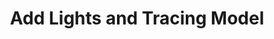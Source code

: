 ---
title: "Add Lights and Tracing Model"
description: "Add Lights and Tracing Model"
pubDate: "2024-02-01"
updateDate: "2024-02-01"
heroImage: "./assets/6.png"
shader: 
    src: "/lighting/add_lights_and_tracing_model.frag"
---